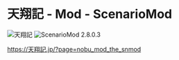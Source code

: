 # 天翔記 - Mod - ScenarioMod

![天翔記](https://img.shields.io/badge/天翔記-with_PK-6479ff.svg)
![ScenarioMod 2.8.0.3](https://img.shields.io/badge/ScenarioMod-2.8.0.3-6479ff.svg)

https://天翔記.jp/?page=nobu_mod_the_snmod